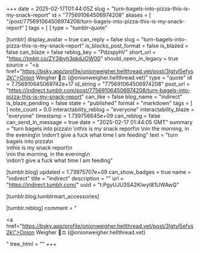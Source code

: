 +++
date = 2025-02-17T01:44:05Z
slug = "turn-bagels-into-pizza-this-is-my-snack-report"
id = "775691064506974208"
aliases = [ "/post/775691064506974208/turn-bagels-into-pizza-this-is-my-snack-report" ]
tags = [ ]
type = "tumblr-quote"

[tumblr]
display_avatar = true
can_reply = false
slug = "turn-bagels-into-pizza-this-is-my-snack-report"
is_blocks_post_format = false
is_blazed = false
can_blaze = false
reblog_key = "PdzspyhV"
short_url = "https://tmblr.co/ZY3jbyh3pkdJOW00"
should_open_in_legacy = true
source = "<a href=\"https://bsky.app/profile/onionweigher.hellthread.vet/post/3lgtyl5efys2k\">Onion Weigher 🧅⚖️ (@onionweigher.hellthread.vet)</a>"
type = "quote"
id = 7.756910645069742e+17
id_string = "775691064506974208"
post_url = "https://indirect.tumblr.com/post/775691064506974208/turn-bagels-into-pizza-this-is-my-snack-report"
can_like = false
blog_name = "indirect"
is_blaze_pending = false
state = "published"
format = "markdown"
tags = [ ]
note_count = 0.0
interactability_reblog = "everyone"
interactability_blaze = "everyone"
timestamp = 1.739756645e+09
can_reblog = false
can_send_in_message = true
date = "2025-02-17 01:44:05 GMT"
summary = "turn bagels into pizza\n \nthis is my snack report\n \nin the morning, in the evening\n \ndon’t give a fuck what time I am feeding"
text = "turn bagels into pizza\n<br/>\nthis is my snack report\n<br/>\nin the morning, in the evening\n<br/>\ndon&rsquo;t give a fuck what time I am feeding"

[tumblr.blog]
updated = 1.73975707e+09
can_show_badges = true
name = "indirect"
title = "indirect"
description = ""
url = "https://indirect.tumblr.com/"
uuid = "t:PgyUJU3SA2Klwyt81UWAwQ"

[tumblr.blog.tumblrmart_accessories]

[tumblr.reblog]
comment = "<p><a href=\"https://bsky.app/profile/onionweigher.hellthread.vet/post/3lgtyl5efys2k\">Onion Weigher 🧅⚖️ (@onionweigher.hellthread.vet)</a></p>"
tree_html = ""
+++
